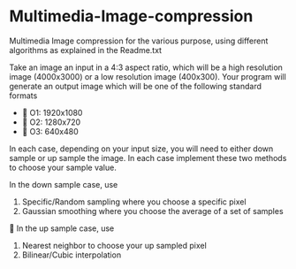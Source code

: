 # Multimedia-Image-compression
Multimedia Image compression for the various purpose, using different algorithms as explained in the Readme.txt

Take an image an input in a 4:3 aspect ratio, which will be a high resolution image (4000x3000) or a low resolution image (400x300). Your program will generate an output image which will be one of the following standard formats
-  O1: 1920x1080
-  O2: 1280x720
-  O3: 640x480


In each case, depending on your input size, you will need to either down sample or up sample the image. In each case implement these two methods to choose your sample value.

In the down sample case, use


1. Specific/Random sampling where you choose a specific pixel
2. Gaussian smoothing where you choose the average of a set of samples


 In the up sample case, use


1. Nearest neighbor to choose your up sampled pixel
2. Bilinear/Cubic interpolation
